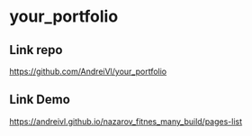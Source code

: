# your_portfolio

<!-- ![](https://andreivl.github.io/nazarov_fitnes_many_build/images/preview-img-nazarov-fitnes-many.jpg) -->

## Link repo
https://github.com/AndreiVl/your_portfolio



## Link Demo
https://andreivl.github.io/nazarov_fitnes_many_build/pages-list
